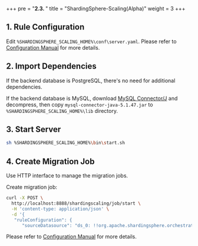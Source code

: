+++
pre = "<b>2.3. </b>"
title = "ShardingSphere-Scaling(Alpha)"
weight = 3
+++

## 1. Rule Configuration

Edit `%SHARDINGSPHERE_SCALING_HOME%\conf\server.yaml`. Please refer to [Configuration Manual](/en/user-manual/shardingsphere-scaling/usage/) for more details.

## 2. Import Dependencies

If the backend database is PostgreSQL, there's no need for additional dependencies.

If the backend database is MySQL, download [MySQL Connector/J](https://cdn.mysql.com//Downloads/Connector-J/mysql-connector-java-5.1.47.tar.gz) 
and decompress, then copy `mysql-connector-java-5.1.47.jar` to `%SHARDINGSPHERE_SCALING_HOME%\lib` directory.

## 3. Start Server

```bash
sh %SHARDINGSPHERE_SCALING_HOME%\bin\start.sh
```

## 4. Create Migration Job

Use HTTP interface to manage the migration jobs.

Create migration job:

```bash
curl -X POST \
  http://localhost:8888/shardingscaling/job/start \
  -H 'content-type: application/json' \
  -d '{
   "ruleConfiguration": {
      "sourceDatasource": "ds_0: !!org.apache.shardingsphere.orchestration.core.configuration.YamlDataSourceConfiguration\n  dataSourceClassName: com.zaxxer.hikari.HikariDataSource\n  props:\n    jdbcUrl: jdbc:mysql://127.0.0.1:3306/test?serverTimezone=UTC&useSSL=false\n    username: root\n    password: '\''123456'\'keyGenerateStrategy
```

Please refer to [Configuration Manual](/en/user-manual/shardingsphere-scaling/usage/) for more details. 
